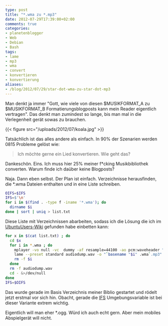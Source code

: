 ```yaml
---
type: post
title: "*.wma zu *.mp3"
date: 2012-07-29T17:39:00+02:00
comments: true
categories:
- planetenblogger
- Web
- Debian
- Bash
tags:
- lame
- mp3
- wma
- convert
- konvertieren
- konvertierung
aliases:
- /blog/2012/07/29/star-dot-wma-zu-star-dot-mp3
---
```


Man denkt ja immer "Gott, wie viele von diesen $MUSIKFORMAT_A zu $MUSIKFORMAT_B
Formatierungsblogposts kann mein Reader eigentlich vertragen".
Das denkt man zumindest so lange, bis man mal in die Verlegenheit gerät sowas zu
brauchen.

{{< figure src="/uploads/2012/07/koala.jpg" >}}

Tatsächlich ist das alles andere als einfach. In 90% der Szenarien werden 0815
Probleme gelöst wie:

> Ich möchte gerne ein Lied konvertieren. Wie geht das?

Dankeschön. Eins. Ich muss hier 25% meiner f*cking Musikbibliothek converten. Warum
finde ich daüber keine Blogposts?

Naja. Dann eben selbst. Der Plan ist einfach. Verzeichnisse herausfinden, die
*.wma Dateien enthalten und in eine Liste schreiben.

``` bash
OIFS=$IFS
IFS=$'\n'
for i in $(find . -type f -iname '*.wma'); do
  dirname $i
done | sort | uniq > list.txt
```

Diese Liste mit Verzeichnissen abarbeiten, sodass ich die Lösung
die ich im [UbuntuUsers-Wiki](http://wiki.ubuntuusers.de/Audiodateien_umwandeln#WMA)
gefunden habe einbetten kann:

``` bash
for x in $(cat list.txt) ; do
  cd $x
  for i in *.wma ; do
    mplayer -vo null -vc  dummy -af resample=44100 -ao pcm:waveheader "$i"
    lame --preset standard audiodump.wav -o "`basename "$i" .wma`.mp3"
    rm -f $i
  done
  rm -f audiodump.wav
  cd - &>/dev/null
done
IFS=$OIFS
```

Das wurde gerade im Basis Verzeichnis meiner Biblio gestartet und rödelt
jetzt erstmal vor sich hin.  Obacht, gerade die
[IFS](http://stackoverflow.com/questions/4128235/bash-shell-scripting-what-is-the-exact-meaning-of-ifs-n)
Umgebungsvariable ist bei dieser Variante extrem wichtig.

Eigentlich will man eher *.ogg. Würd ich auch echt gern. Aber mein mobiles
Abspielgerät will nicht.
